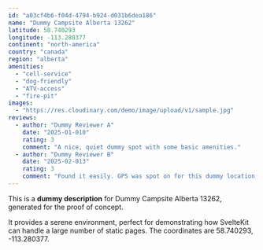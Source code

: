 ```yaml
---
id: "a03cf4b6-f04d-4794-b924-d031b6dea186"
name: "Dummy Campsite Alberta 13262"
latitude: 58.740293
longitude: -113.280377
continent: "north-america"
country: "canada"
region: "alberta"
amenities:
  - "cell-service"
  - "dog-friendly"
  - "ATV-access"
  - "fire-pit"
images:
  - "https://res.cloudinary.com/demo/image/upload/v1/sample.jpg"
reviews:
  - author: "Dummy Reviewer A"
    date: "2025-01-010"
    rating: 3
    comment: "A nice, quiet dummy spot with some basic amenities."
  - author: "Dummy Reviewer B"
    date: "2025-02-013"
    rating: 3
    comment: "Found it easily. GPS was spot on for this dummy location."
---
```


This is a **dummy description** for Dummy Campsite Alberta 13262, generated for the proof of concept.

It provides a serene environment, perfect for demonstrating how SvelteKit can handle a large number of static pages. The coordinates are 58.740293, -113.280377.
